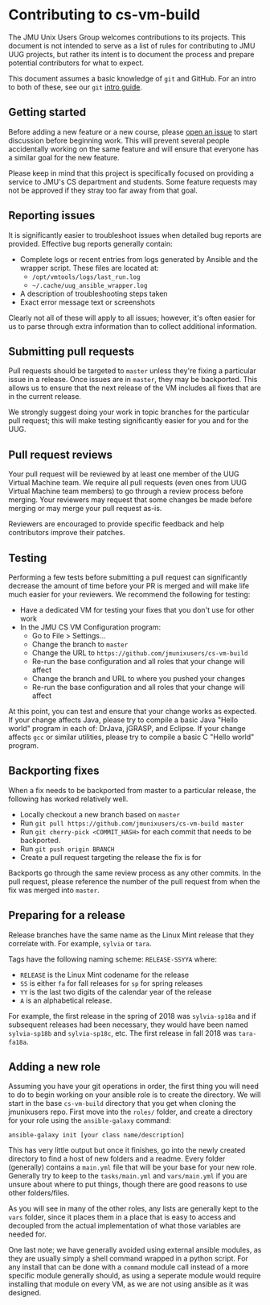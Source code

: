 # Contributing to cs-vm-build

The JMU Unix Users Group welcomes contributions to its projects. This document
is not intended to serve as a list of rules for contributing to JMU UUG
projects, but rather its intent is to document the process and prepare
potential contributors for what to expect.

This document assumes a basic knowledge of `git` and GitHub. For an intro to
both of these, see our `git`
[intro guide](https://jmunixusers.github.io/presentations/Git.html).


## Getting started

Before adding a new feature or a new course, please
[open an issue](https://github.com/jmunixusers/cs-vm-build/issues/new) to start
discussion before beginning work. This will prevent several people accidentally
working on the same feature and will ensure that everyone has a similar goal
for the new feature.

Please keep in mind that this project is specifically focused on providing a
service to JMU's CS department and students. Some feature requests may not be
approved if they stray too far away from that goal.


## Reporting issues

It is significantly easier to troubleshoot issues when detailed bug reports are
provided. Effective bug reports generally contain:

 - Complete logs or recent entries from logs generated by Ansible and the
   wrapper script. These files are located at:
   - `/opt/vmtools/logs/last_run.log`
   - `~/.cache/uug_ansible_wrapper.log`
 - A description of troubleshooting steps taken
 - Exact error message text or screenshots

Clearly not all of these will apply to all issues; however, it's often easier
for us to parse through extra information than to collect additional
information.


## Submitting pull requests

Pull requests should be targeted to `master` unless they're fixing a particular
issue in a release. Once issues are in `master`, they may be backported. This
allows us to ensure that the next release of the VM includes all fixes that
are in the current release.

We strongly suggest doing your work in topic branches for the particular pull
request; this will make testing significantly easier for you and for the UUG.


## Pull request reviews

Your pull request will be reviewed by at least one member of the UUG Virtual
Machine team. We require all pull requests (even ones from UUG Virtual Machine
team members) to go through a review process before merging. Your reviewers may
request that some changes be made before merging or may merge your pull
request as-is.

Reviewers are encouraged to provide specific feedback and help contributors
improve their patches.


## Testing

Performing a few tests before submitting a pull request can significantly
decrease the amount of time before your PR is merged and will make life much
easier for your reviewers. We recommend the following for testing:

 - Have a dedicated VM for testing your fixes that you don't use for other work
 - In the JMU CS VM Configuration program:
   - Go to File > Settings...
   - Change the branch to `master`
   - Change the URL to `https://github.com/jmunixusers/cs-vm-build`
   - Re-run the base configuration and all roles that your change will affect
   - Change the branch and URL to where you pushed your changes
   - Re-run the base configuration and all roles that your change will affect

At this point, you can test and ensure that your change works as expected. If
your change affects Java, please try to compile a basic Java "Hello world"
program in each of: DrJava, jGRASP, and Eclipse. If your change affects `gcc`
or similar utilities, please try to compile a basic C "Hello world" program.


## Backporting fixes

When a fix needs to be backported from master to a particular release, the
following has worked relatively well.

 - Locally checkout a new branch based on `master`
 - Run `git pull https://github.com/jmunixusers/cs-vm-build master`
 - Run `git cherry-pick <COMMIT_HASH>` for each commit that needs to be
   backported.
 - Run `git push origin BRANCH`
 - Create a pull request targeting the release the fix is for

Backports go through the same review process as any other commits. In the pull
request, please reference the number of the pull request from when the fix was
merged into `master`.


## Preparing for a release

Release branches have the same name as the Linux Mint release that they
correlate with. For example, `sylvia` or `tara`.

Tags have the following naming scheme: `RELEASE-SSYYA` where:
 - `RELEASE` is the Linux Mint codename for the release
 - `SS` is either `fa` for fall releases for `sp` for spring releases
 - `YY` is the last two digits of the calendar year of the release
 - `A` is an alphabetical release.

For example, the first release in the spring of 2018 was `sylvia-sp18a` and
if subsequent releases had been necessary, they would have been named
`sylvia-sp18b` and `sylvia-sp18c`, etc. The first release in fall 2018 was
`tara-fa18a`.

## Adding a new role

Assuming you have your git operations in order, the first thing you will need
to do to begin working on your ansible role is to create the directory. We will
start in the base `cs-vm-build` directory that you get when cloning the
jmunixusers repo. First move into the `roles/` folder, and create a directory
for your role using the `ansible-galaxy` command:
```
ansible-galaxy init [your class name/description]
```
This has very little output but once it finishes, go into the newly created
directory to find a host of new folders and a readme. Every folder (generally)
contains a `main.yml` file that will be your base for your new role. Generally
try to keep to the `tasks/main.yml` and `vars/main.yml` if you are unsure about
where to put things, though there are good reasons to use other folders/files.

As you will see in many of the other roles, any lists are generally kept to the
`vars` folder, since it places them in a place that is easy to access and
decoupled from the actual implementation of what those variables are needed for.

One last note; we have generally avoided using external ansible modules, as
they are usually simply a shell command wrapped in a python script. For any
install that can be done with a `command` module call instead of a more specific
module generally should, as using a seperate module would require installing
that module on every VM, as we are not using ansible as it was designed.

